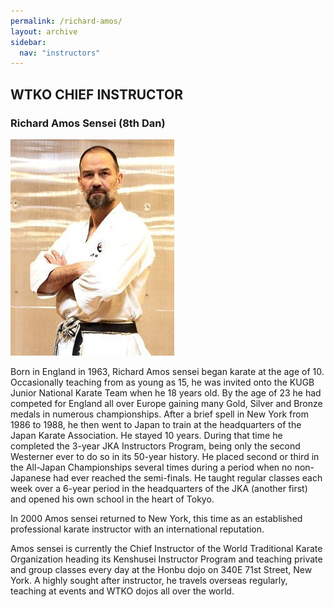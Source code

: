 ```yaml
---
permalink: /richard-amos/
layout: archive
sidebar:
  nav: "instructors"
---
```



## WTKO CHIEF INSTRUCTOR

### Richard Amos Sensei (8th Dan)

![Richard Amos Sensei](../assets/images/instructors/Richard-Amos-zcy2.jpg "Richard Amos Sensei")

Born in England in 1963, Richard Amos sensei began karate at the age of 10. Occasionally teaching from as young as 15, he was invited onto the KUGB Junior National Karate Team when he 18 years old. By the age of 23 he had competed for England all over Europe gaining many Gold, Silver and Bronze medals in numerous championships. After a brief spell in New York from 1986 to 1988, he then went to Japan to train at the headquarters of the Japan Karate Association. He stayed 10 years. During that time he completed the 3-year JKA Instructors Program, being only the second Westerner ever to do so in its 50-year history. He placed second or third in the All-Japan Championships several times during a period when no non-Japanese had ever reached the semi-finals. He taught regular classes each week over a 6-year period in the headquarters of the JKA (another first) and opened his own school in the heart of Tokyo. 

In 2000 Amos sensei returned to New York, this time as an established professional karate instructor with an international reputation.

Amos sensei is currently the Chief Instructor of the World Traditional Karate Organization heading its Kenshusei Instructor Program and teaching private and group classes every day at the Honbu dojo on 340E 71st Street, New York. A highly sought after instructor, he travels overseas regularly, teaching at events and WTKO dojos all over the world.
